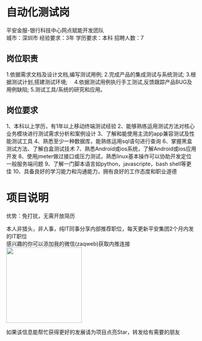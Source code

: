 # 自动化测试岗
平安金服-银行科技中心网点赋能开发团队  
城市：深圳市 经验要求：3年 学历要求：本科  招聘人数：7

## 岗位职责
1.依据需求文档及设计文档,编写测试用例;
   2.完成产品的集成测试与系统测试;
   3.根据测试计划,搭建测试环境;　
   4.依据测试用例执行手工测试,反馈跟踪产品BUG及用例缺陷;
   5.测试工具/系统的研究和应用。

## 岗位要求
1、本科以上学历，有1年以上移动终端测试经验
   2、能够熟练运用测试方法对核心业务模块进行测试需求分析和案例设计
   3、了解和能使用主流的app兼容测试及性能测试工具
   4、熟悉至少一种数据库，能熟练运用sql语句进行查询
   6、掌握黑盒测试方法、了解白盒测试技术
   7、熟悉Android或ios系统，了解Android或ios应用开发
   8、使用jmeter做过接口或压力测试，熟悉linux基本操作可以协助开发定位一般服务端问题
   9、了解一门脚本语言如python，javascripte，bash shell等更佳
   10、具备良好的学习能力和沟通能力，拥有良好的工作态度和职业道德

# 项目说明

优势：免打扰，无需开放简历

本人非猎头，非人事，纯IT同事分享内部推荐职位，每天更新平安集团2个月内发的IT职位  
感兴趣的你可以添加我的微信(zaqweb)获取内推连接  
<img src="https://github.com/zaqweb/PA-IT-JOBS/blob/master/WechatICode.jpeg"  height="200" width="200">

如果该信息能帮忙获得更好的发展请为项目点亮Star，转发给有需要的朋友




